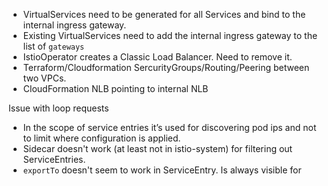 * VirtualServices need to be generated for all Services and bind to the internal ingress gateway.
* Existing VirtualServices need to add the internal ingress gateway to the list of `gateways`
* IstioOperator creates a Classic Load Balancer. Need to remove it.
* Terraform/Cloudformation SercurityGroups/Routing/Peering between two VPCs.
* CloudFormation NLB pointing to internal NLB





Issue with loop requests

* In the scope of service entries it’s used for discovering pod ips and not to limit where configuration is applied.
* Sidecar doesn't work (at least not in istio-system) for filtering out ServiceEntries.
* `exportTo` doesn't seem to work in ServiceEntry. Is always visible for
